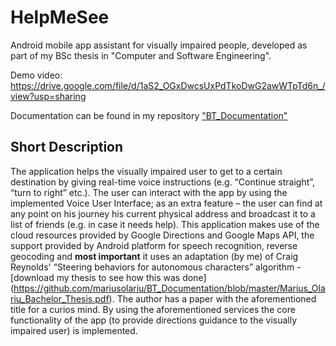 # HelpMeSee
Android mobile app assistant for visually impaired people, developed as part of my BSc thesis in "Computer and Software Engineering".

Demo video: https://drive.google.com/file/d/1aS2_OGxDwcsUxPdTkoDwG2awWTpTd6n_/view?usp=sharing

Documentation can be found in my repository ["BT_Documentation"](https://github.com/mariusolariu/BT_Documentation/blob/master/Marius_Olariu_Bachelor_Thesis.pdf)

## Short Description

The application helps the visually impaired user to get to a certain destination by giving real-time 
voice instructions (e.g. “Continue straight”, “turn to right” etc.). The user can interact with the app by using 
the implemented Voice User Interface; as an extra feature – the user can find at any point on his journey his
current physical address and broadcast it to a list of friends (e.g. in case it needs help).
This application makes use of the cloud resources provided by Google Directions and Google Maps API, 
the support provided by Android platform for speech recognition, reverse geocoding and **most important** it uses an adaptation (by me) of Craig Reynolds' “Steering behaviors for autonomous characters” algorithm - [download my thesis to see how this was done] (https://github.com/mariusolariu/BT_Documentation/blob/master/Marius_Olariu_Bachelor_Thesis.pdf). The author has a paper with the aforementioned title for a curios mind. By using the aforementioned 
services the core functionality of the app (to provide directions guidance to the visually impaired user) is implemented.

